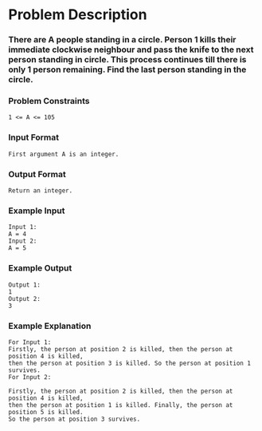 # Problem Description

### There are A people standing in a circle. Person 1 kills their immediate clockwise neighbour and pass the knife to the next person standing in circle. This process continues till there is only 1 person remaining. Find the last person standing in the circle.

### Problem Constraints

```
1 <= A <= 105
```

### Input Format

```
First argument A is an integer.
```

### Output Format

```
Return an integer.
```

### Example Input

```
Input 1:
A = 4
Input 2:
A = 5
```

### Example Output

```
Output 1:
1
Output 2:
3
```

### Example Explanation

```
For Input 1:
Firstly, the person at position 2 is killed, then the person at position 4 is killed,
then the person at position 3 is killed. So the person at position 1 survives.
For Input 2:

Firstly, the person at position 2 is killed, then the person at position 4 is killed,
then the person at position 1 is killed. Finally, the person at position 5 is killed.
So the person at position 3 survives.
```
